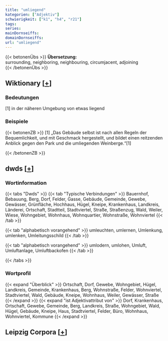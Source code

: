 ```yaml
---
title: "umliegend"
kategorien: ["Adjektiv"]
schwierigkeit: ["k1", "h4", "r21"]
tags:
series:
mainDornseiffs:
domainDornseiffs:
url: "umliegend"
---
```


{{< betonenÜbs >}}
**Übersetzung:**  
surrounding, neighboring, neighbouring, circumjacent, adjoining  
{{< /betonenÜbs >}}

## Wiktionary [[+](https://de.wiktionary.org/wiki/umliegend)]

### Bedeutungen
[1] in der näheren Umgebung von etwas liegend  

### Beispiele
{{< betonenZB >}}
[1] „Das Gebäude selbst ist nach allen Regeln der Bequemlichkeit, und mit Geschmack hergestellt, und bildet einen reitzenden Anblick gegen den Park und die umliegenden Weinberge.“[1]  

{{< /betonenZB >}}


## dwds [[+](https://www.dwds.de/wb/umliegend)]

### Wortinformation
{{< tabs "Dwds" >}}
{{< tab "Typische Verbindungen" >}}
Bauernhof, Bebauung, Berg, Dorf, Felder, Gasse, Gebäude, Gemeinde, Gewebe, Gewässer, Grünfläche, Hochhaus, Hügel, Kneipe, Krankenhaus, Landkreis, Länderei, Ortschaft, Stadtteil, Stadtviertel, Straße, Straßenzug, Wald, Weiler, Wiese, Wohngebiet, Wohnhaus, Wohnquartier, Wohnstraße, Wohnviertel
{{< /tab >}}

{{< tab "alphabetisch vorangehend" >}}
umleuchten, umlernen, Umlenkung, umlenken, Umleitungsschild
{{< /tab >}}

{{< tab "alphabetisch vorangehend" >}}
umlodern, umlohen, Umluft, Umluftanlage, Umluftbackofen
{{< /tab >}}

{{< /tabs >}}

### Wortprofil
{{< expand "Überblick" >}} Ortschaft, Dorf, Gewebe, Wohngebiet, Hügel, Landkreis, Gemeinde, Krankenhaus, Berg, Wohnstraße, Felder, Wohnviertel, Stadtviertel, Wald, Gebäude, Kneipe, Wohnhaus, Weiler, Gewässer, Straße {{< /expand >}}
{{< expand "ist Adjektivattribut von" >}} Dorf, Krankenhaus, Ortschaft, Gewebe, Gemeinde, Berg, Landkreis, Straße, Wohngebiet, Wald, Hügel, Gebäude, Kneipe, Haus, Stadtviertel, Felder, Büro, Wohnhaus, Wohnviertel, Kommune {{< /expand >}}

## Leipzig Corpora [[+](https://corpora.uni-leipzig.de/en/res?word=umliegend&corpusId=deu_newscrawl-public_2018)]

